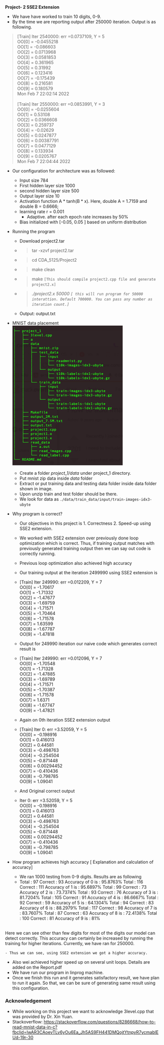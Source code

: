 **Project- 2 SSE2 Extension**
- We have have worked to train 10 digits, 0-9.
- By the time we are reporting output after 250000 iteration. Output is as following.

> [Train] Iter 2540000: err =0.0737109, Y = 5 </br>
OO[0] = -0.0455218</br>
OO[1] = -0.086603</br>
OO[2] = 0.0713968</br>
OO[3] = 0.0581853</br>
OO[4] = 0.361965</br>
OO[5] = 0.31992</br>
OO[6] = 0.123416</br>
OO[7] = -0.175439</br>
OO[8] = 0.216581</br>
OO[9] = 0.180579</br>
Mon Feb  7 22:02:14 2022 </br></br>
[Train] Iter 2550000: err =0.0853991, Y = 3 </br>
OO[0] = -0.0255604</br>
OO[1] = 0.53108</br>
OO[2] = 0.0366608</br>
OO[3] = 0.259737</br>
OO[4] = -0.02629</br>
OO[5] = 0.0247877</br>
OO[6] = 0.00387791</br>
OO[7] = 0.0477129</br>
OO[8] = 0.133934</br>
OO[9] = 0.0205767</br>
Mon Feb  7 22:04:44 2022</br>

- Our configuration for architecture was as followed: 
    - Input size 784
    - First hidden layer size 1000
    - second hidden layer size 500
    - Output layer size 10
    - Activation function A * tanh(B * x). Here, double A = 1.7159 and double B = 0.6666;
    - learning rate r = 0.001
        - Adaptive. after each epoch rate increases by 50%
    - Bias initialized with [-0.05, 0.05 ] based on uniform distribution

- Running the program
    - Download project2.tar
    - >tar -xzvf project2.tar
    - >cd CDA_5125/Project2
    - >make clean
    - >make `[This should compile project2.cpp file and generate  project2.x]`
    - ><i>./project2.x   50000  `[ this will run program for 50000 interattion. Default 700000. You can pass any number as iteration count.]`</i> 
    - Output: output.txt

- MNIST data placement
    ![Screenshot](data_tree.png)
    - Create a folder <i>project_1/data</i> under project_1 directory.
    - Put mnist zip data inside <i>data</i> folder
    - Extract or put training data and testing data folder inside data folder shown in image.
    - Upon unzip train and test folder should be there.
    - We look for data as `./data/train_data/input/train-images-idx3-ubyte`

- Why program is correct?
    - Our objectives in this project is 1. Correctness 2. Speed-up using SSE2 extension.
    - We worked with SSE2 extension over previously done loop optimization which is correct. Thus, if training output matches with previously generated training output then we can say out code is correctly running.
    - Previous loop optimization also achieved high accuracy
    - Our training output at the iteration 2499990 using SSE2 extension is
    - [Train] Iter 249990: err =0.012209, Y = 7</br>
OO[0] = -1.70617</br>
OO[1] = -1.71332</br>
OO[2] = -1.47677</br>
OO[3] = -1.69759</br>
OO[4] = -1.71571</br>
OO[5] = -1.70464</br>
OO[6] = -1.71578</br>
OO[7] = 1.63599</br>
OO[8] = -1.67787</br>
OO[9] = -1.47818</br>

    - Output for 249990 iteration our naive code which generates correct result is
    - [Train] Iter 249990: err =0.012096, Y = 7</br> 
OO[0] = -1.70548 </br>
OO[1] = -1.71328 </br>
OO[2] = -1.47885 </br>
OO[3] = -1.69789 </br>
OO[4] = -1.71571</br>
 OO[5] = -1.70387</br>
 OO[6] = -1.71578</br>
 OO[7] = 1.6371</br>
 OO[8] = -1.67747</br>
 OO[9] = -1.47821 </br>

    - Again on 0th iteration SSE2 extension output 
    - [Train] Iter 0: err =3.52059, Y = 5</br>
OO[0] = -0.198916</br>
OO[1] = 0.416013</br>
OO[2] = 0.44581</br>
OO[3] = -0.498763</br>
OO[4] = -0.254504</br>
OO[5] = -0.871448</br>
OO[6] = 0.00294452</br>
OO[7] = -0.410436</br>
OO[8] = -0.798785</br>
OO[9] = 1.09041</br>

    - And Original correct output
    - Iter 0: err =3.52059, Y = 5 </br>
OO[0] = -0.198916</br>
 OO[1] = 0.416013</br>
 OO[2] = 0.44581</br>
 OO[3] = -0.498763</br>
 OO[4] = -0.254504</br>
 OO[5] = -0.871448</br>
 OO[6] = 0.00294452</br>
 OO[7] = -0.410436</br>
 OO[8] = -0.798785</br>
 OO[9] = 1.09041</br>
    
- How program achieves high accuracy [ Explanation and calculation of accuracy]
    - We ran 1000 testing from 0-9 digits. Results are as following
    - Total : 97 Correct : 93 Accuracy of 0 is : 95.8763%
	Total : 116 Correct : 111 Accuracy of 1 is : 95.6897%
	Total : 99 Correct : 73 Accuracy of 2 is : 73.7374%
	Total : 93 Correct : 76 Accuracy of 3 is : 81.7204%
	Total : 105 Correct : 91 Accuracy of 4 is : 86.6667%
	Total : 92 Correct : 59 Accuracy of 5 is : 64.1304%
	Total : 94 Correct : 83 Accuracy of 6 is : 88.2979%
	Total : 117 Correct : 98 Accuracy of 7 is : 83.7607%
	Total : 87 Correct : 63 Accuracy of 8 is : 72.4138%
	Total : 100 Correct : 81 Accuracy of 9 is : 81%
</br>
	Here we can see other than few digits for most of the digits our model can detect correctly. This accuracy can certainly be increased by running the training for higher iterations. Currently, we have ran for 250000.

    - Thus we can see, using SSE2 extension we got a higher accuracy.

- Also wei achieved higher speed up on several unit loops. Details are added on the Report.pdf
- We have run our program in linprog machine.
- Once we finish this run and it generates satisfactory result, we have plan to run it again. So that, we can be sure of generating same result using this configuration.

### Acknowledgement
- While working on this project we want to acknowledge 3level.cpp that was provided by Dr. Xin Yuan.</br>
- Stackoverflow: https://stackoverflow.com/questions/8286668/how-to-read-mnist-data-in-c?fbclid=IwAR3CAoevTLv6yOu6Ea_Jh5AS9FH441DMQojtYtnpyR7ycmablEUd-19r-30
